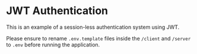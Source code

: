 # JWT Authentication

This is an example of a session-less authentication system using JWT.

Please ensure to rename `.env.template` files inside the `/client` and `/server` to `.env` before running the application.
